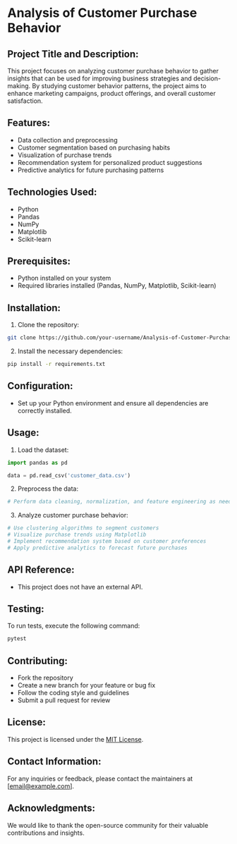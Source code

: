 # Analysis of Customer Purchase Behavior

## Project Title and Description:
This project focuses on analyzing customer purchase behavior to gather insights that can be used for improving business strategies and decision-making. By studying customer behavior patterns, the project aims to enhance marketing campaigns, product offerings, and overall customer satisfaction.

## Features:
- Data collection and preprocessing
- Customer segmentation based on purchasing habits
- Visualization of purchase trends
- Recommendation system for personalized product suggestions
- Predictive analytics for future purchasing patterns

## Technologies Used:
- Python
- Pandas
- NumPy
- Matplotlib
- Scikit-learn

## Prerequisites:
- Python installed on your system
- Required libraries installed (Pandas, NumPy, Matplotlib, Scikit-learn)

## Installation:
1. Clone the repository:
```bash
git clone https://github.com/your-username/Analysis-of-Customer-Purchase-Behavior-.git
```

2. Install the necessary dependencies:
```bash
pip install -r requirements.txt
```

## Configuration:
- Set up your Python environment and ensure all dependencies are correctly installed.

## Usage:
1. Load the dataset:
```python
import pandas as pd

data = pd.read_csv('customer_data.csv')
```

2. Preprocess the data:
```python
# Perform data cleaning, normalization, and feature engineering as needed
```

3. Analyze customer purchase behavior:
```python
# Use clustering algorithms to segment customers
# Visualize purchase trends using Matplotlib
# Implement recommendation system based on customer preferences
# Apply predictive analytics to forecast future purchases
```

## API Reference:
- This project does not have an external API.

## Testing:
To run tests, execute the following command:
```bash
pytest
```

## Contributing:
- Fork the repository
- Create a new branch for your feature or bug fix
- Follow the coding style and guidelines
- Submit a pull request for review

## License:
This project is licensed under the [MIT License](LICENSE).

## Contact Information:
For any inquiries or feedback, please contact the maintainers at [email@example.com].

## Acknowledgments:
We would like to thank the open-source community for their valuable contributions and insights.
